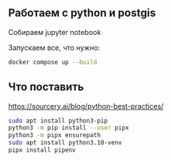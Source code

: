 ## Работаем с python и postgis


Собираем jupyter notebook


Запускаем все, что нужно:

```bash
docker compose up --build
```


## Что поставить 

https://sourcery.ai/blog/python-best-practices/

```bash
sudo apt install python3-pip
python3 -m pip install --user pipx
python3 -m pipx ensurepath
sudo apt install python3.10-venv
pipx install pipenv
```